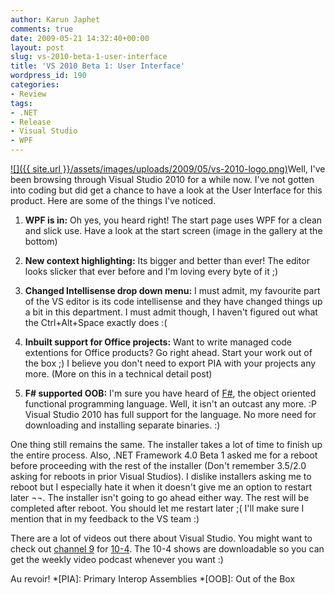 ```yaml
---
author: Karun Japhet
comments: true
date: 2009-05-21 14:32:40+00:00
layout: post
slug: vs-2010-beta-1-user-interface
title: 'VS 2010 Beta 1: User Interface'
wordpress_id: 190
categories:
- Review
tags:
- .NET
- Release
- Visual Studio
- WPF
---
```


[![]({{ site.url }}/assets/images/uploads/2009/05/vs-2010-logo.png)](http://en.wikipedia.org/wiki/Microsoft_Visual_Studio)Well, I've been browsing through Visual Studio 2010 for a while now. I've not gotten into coding but did get a chance to have a look at the User Interface for this product. Here are some of the things I've noticed.



	
  1. **WPF is in:** Oh yes, you heard right! The start page uses WPF for a clean and slick use. Have a look at the start screen (image in the gallery at the bottom)

	
  2. **New context highlighting:** Its bigger and better than ever! The editor looks slicker that ever before and I'm loving every byte of it ;)

	
  3. **Changed Intellisense drop down menu:** I must admit, my favourite part of the VS editor is its code intellisense and they have changed things up a bit in this department. I must admit though, I haven't figured out what the Ctrl+Alt+Space exactly does :(

	
  4. **Inbuilt support for Office projects:** Want to write managed code extentions for Office products? Go right ahead. Start your work out of the box ;) I believe you don't need to export PIA with your projects any more. (More on this in a technical detail post)

	
  5. **F# supported OOB:** I'm sure you have heard of [F#](http://en.wikipedia.org/wiki/F_Sharp_(programming_language)), the object oriented functional programming language. Well, it isn't an outcast any more. :P Visual Studio 2010 has full support for the language. No more need for downloading and installing separate binaries. :)


One thing still remains the same. The installer takes a lot of time to finish up the entire process. Also, .NET Framework 4.0 Beta 1 asked me for a reboot before proceeding with the rest of the installer (Don't remember 3.5/2.0 asking for reboots in prior Visual Studios). I dislike installers asking me to reboot but I especially hate it when it doesn't give me an option to restart later ¬¬. The installer isn't going to go ahead either way. The rest will be completed after reboot. You should let me restart later ;( I'll make sure I mention that in my feedback to the VS team :)

There are a lot of videos out there about Visual Studio. You might want to check out [channel 9](http://channel9.msdn.com/) for [10-4](http://channel9.msdn.com/shows/10-4/). The 10-4 shows are downloadable so you can get the weekly video podcast whenever you want :)

Au revoir!
  *[PIA]: Primary Interop Assemblies
  *[OOB]: Out of the Box
